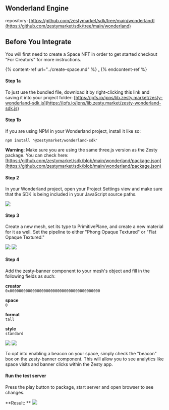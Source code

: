 ## Wonderland Engine

repository: [https://github.com/zestymarket/sdk/tree/main/wonderland](https://github.com/zestymarket/sdk/tree/main/wonderland)

## Before You Integrate

You will first need to create a Space NFT in order to get started checkout "For Creators" for more instructions.

{% content-ref url="../create-space.md" %}
[.](./)
{% endcontent-ref %}

#### Step 1a

To just use the bundled file, download it by right-clicking this link and saving it into your project folder: [https://ipfs.io/ipns/lib.zesty.market/zesty-wonderland-sdk.js](https://ipfs.io/ipns/lib.zesty.market/zesty-wonderland-sdk.js)

#### Step 1b

If you are using NPM in your Wonderland project, install it like so:

```
npm install '@zestymarket/wonderland-sdk'
```

**Warning**: Make sure you are using the same three.js version as the Zesty package. You can check here: [https://github.com/zestymarket/sdk/blob/main/wonderland/package.json](https://github.com/zestymarket/sdk/blob/main/wonderland/package.json)

#### Step 2

In your Wonderland project, open your Project Settings view and make sure that the SDK is being included in your JavaScript source paths.

![](https://i.imgur.com/cINXHxv.png)


#### Step 3

Create a new mesh, set its type to PrimitivePlane, and create a new material for it as well. Set the pipeline to either "Phong Opaque Textured" or "Flat Opaque Textured."

![](https://i.imgur.com/kwO2Uam.png)
![](https://i.imgur.com/PIZmivx.png)

#### Step 4

Add the zesty-banner component to your mesh's object and fill in the following fields as such:

**creator**\
`0x0000000000000000000000000000000000000000`

**space**\
`0`

**format**\
`tall`

**style**\
`standard`

![](https://i.imgur.com/BXMonQ9.png)
![](https://i.imgur.com/20BQWXh.png)

To opt into enabling a beacon on your space, simply check the "beacon" box on the zesty-banner component. This will allow you to see analytics like space visits and banner clicks within the Zesty app.

#### Run the test server

Press the play button to package, start server and open browser to see changes.

**Result:
**
![](https://i.imgur.com/37HqMbN.png)